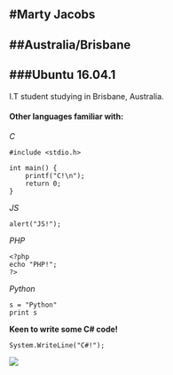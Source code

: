#Marty Jacobs        
--- 
##Australia/Brisbane  
--- 
###Ubuntu 16.04.1 
--- 

I.T student studying in Brisbane, Australia. 

#### Other languages familiar with:

*C*

```
#include <stdio.h>

int main() {
    printf("C!\n");    
    return 0;
}
```
 
*JS*

```
alert("JS!");
```
 
*PHP*

```
<?php 
echo "PHP!";
?>
``` 

*Python*

```
s = "Python"
print s 
```  

**Keen to write some C# code!**
```
System.WriteLine("C#!");

```



![](http://1.bp.blogspot.com/-aQDfNZ3zCOM/U2ok-CcfCmI/AAAAAAAAAmY/SMdYir_cSF0/s1600/happy-coding.gif)



